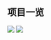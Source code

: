 ## 项目一览
![](https://user-gold-cdn.xitu.io/2019/3/8/1695bf685421638d?w=389&h=823&f=png&s=252357)
![](https://user-gold-cdn.xitu.io/2019/4/19/16a34aafe46d50b7?w=392&h=678&f=jpeg&s=57572)
